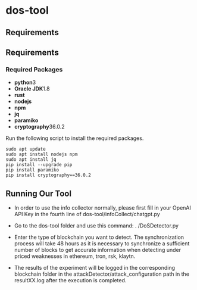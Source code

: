 # dos-tool


## Requirements
## Requirements

### Required Packages

* **python**3
* **Oracle JDK**1.8
* **rust**
* **nodejs**
* **npm**
* **jq**
* **paramiko**
* **cryptography**36.0.2

Run the following script to install the required packages.

```
sudo apt update
sudo apt install nodejs npm
sudo apt install jq
pip install --upgrade pip
pip install paramiko
pip install cryptography==36.0.2
```

## Running Our Tool

* In order to use the info collector normally, please first fill in your OpenAI API Key in the fourth line of dos-tool/infoCollect/chatgpt.py

* Go to the dos-tool folder and use this command: . /DoSDetector.py

* Enter the type of blockchain you want to detect. The synchronization process will take 48 hours as it is necessary to synchronize a sufficient number of blocks to get accurate information when detecting under priced weaknesses in ethereum, tron, rsk, klaytn.

* The results of the experiment will be logged in the corresponding blockchain folder in the attackDetector/attack_configuration path in the resultXX.log after the execution is completed.


